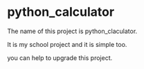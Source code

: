 # python_calculator

The name of this project is python_claculator. 

It is my school project and it is simple too.

you can help to upgrade this project.
